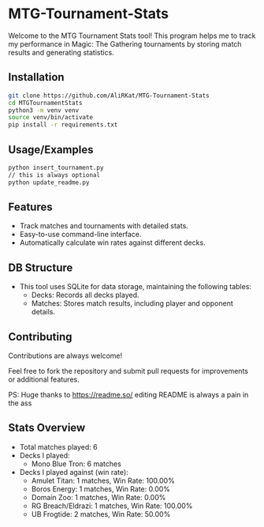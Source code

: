 # MTG-Tournament-Stats

Welcome to the MTG Tournament Stats tool! This program helps me to track my performance in Magic: The Gathering tournaments by storing match results and generating statistics.


## Installation

```bash
git clone https://github.com/AliRKat/MTG-Tournament-Stats
cd MTGTournamentStats
python3 -m venv venv
source venv/bin/activate
pip install -r requirements.txt
```
    
## Usage/Examples

```bash
python insert_tournament.py
// this is always optional
python update_readme.py
```


## Features

- Track matches and tournaments with detailed stats.
- Easy-to-use command-line interface.
- Automatically calculate win rates against different decks.


## DB Structure
- This tool uses SQLite for data storage, maintaining the following tables:
    - Decks: Records all decks played.
    - Matches: Stores match results, including player and opponent details.

## Contributing

Contributions are always welcome!

Feel free to fork the repository and submit pull requests for improvements or additional features.

PS: Huge thanks to https://readme.so/ editing README is always a pain in the ass

## Stats Overview
- Total matches played: 6
- Decks I played:
  - Mono Blue Tron: 6 matches
- Decks I played against (win rate):
  - Amulet Titan: 1 matches, Win Rate: 100.00%
  - Boros Energy: 1 matches, Win Rate: 0.00%
  - Domain Zoo: 1 matches, Win Rate: 0.00%
  - RG Breach/Eldrazi: 1 matches, Win Rate: 100.00%
  - UB Frogtide: 2 matches, Win Rate: 50.00%
